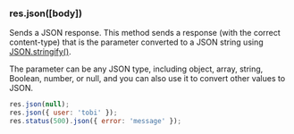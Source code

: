 <h3 id='res.json'>res.json([body])</h3>

Sends a JSON response. This method sends a response (with the correct content-type) that is the parameter converted to a JSON string using [JSON.stringify()](https://developer.mozilla.org/en-US/docs/Web/JavaScript/Reference/Global_Objects/JSON/stringify).

The parameter can be any JSON type, including object, array, string, Boolean, number, or null, and you can also use it to convert other values to JSON.

```js
res.json(null);
res.json({ user: 'tobi' });
res.status(500).json({ error: 'message' });
```
